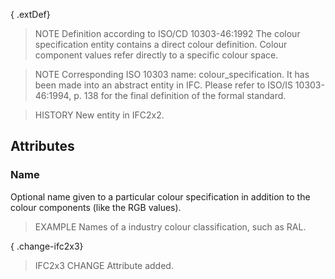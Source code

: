 { .extDef}

<!-- end of short definition -->

> NOTE Definition according to ISO/CD 10303-46:1992
> The colour specification entity contains a direct colour definition. Colour component values refer directly to a specific colour space.

> NOTE Corresponding ISO 10303 name: colour_specification. It has been made into an abstract entity in IFC. Please refer to ISO/IS 10303-46:1994, p. 138 for the final definition of the formal standard.

> HISTORY New entity in IFC2x2.

## Attributes

### Name
Optional name given to a particular colour specification in addition to the colour components (like the RGB values).
> EXAMPLE Names of a industry colour classification, such as RAL.

{ .change-ifc2x3}
> IFC2x3 CHANGE Attribute added.
